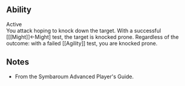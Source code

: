 ## Ability
Active<br>You attack hoping to knock down the target. With a successful \[[[Might]]←Might\] test, the target is knocked prone. Regardless of the outcome: with a failed [[Agility]] test, you are knocked prone.
## Notes
* From the Symbaroum Advanced Player's Guide.